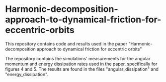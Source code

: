 # Harmonic-decomposition-approach-to-dynamical-friction-for-eccentric-orbits
This repository contains code and results used in the paper "Harmonic-decomposition approach to dynamical friction for eccentric orbits"

The repository contains the simulations' measurements for the angular momentum and energy dissipation rates used in the paper, specifically for figures 4 and 5. The results are found in the files "angular_dissipation" and "energy_dissipation".

